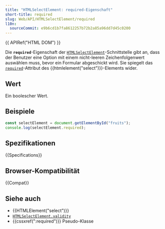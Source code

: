 ```yaml
---
title: "HTMLSelectElement: required-Eigenschaft"
short-title: required
slug: Web/API/HTMLSelectElement/required
l10n:
  sourceCommit: e9b6cd1b7fa8612257b72b2a85a96dd7d45c0200
---
```


{{ APIRef("HTML DOM") }}

Die **`required`**-Eigenschaft der [`HTMLSelectElement`](/de/docs/Web/API/HTMLSelectElement)-Schnittstelle gibt an, dass der Benutzer eine Option mit einem nicht-leeren Zeichenfolgenwert auswählen muss, bevor ein Formular abgeschickt wird. Sie spiegelt das [`required`](/de/docs/Web/HTML/Reference/Elements/select#required)-Attribut des {{htmlelement("select")}}-Elements wider.

## Wert

Ein boolescher Wert.

## Beispiele

```js
const selectElement = document.getElementById("fruits");
console.log(selectElement.required);
```

## Spezifikationen

{{Specifications}}

## Browser-Kompatibilität

{{Compat}}

## Siehe auch

- {{HTMLElement("select")}}
- [`HTMLSelectElement.validity`](/de/docs/Web/API/HTMLSelectElement/validity)
- {{cssxref(":required")}} Pseudo-Klasse

